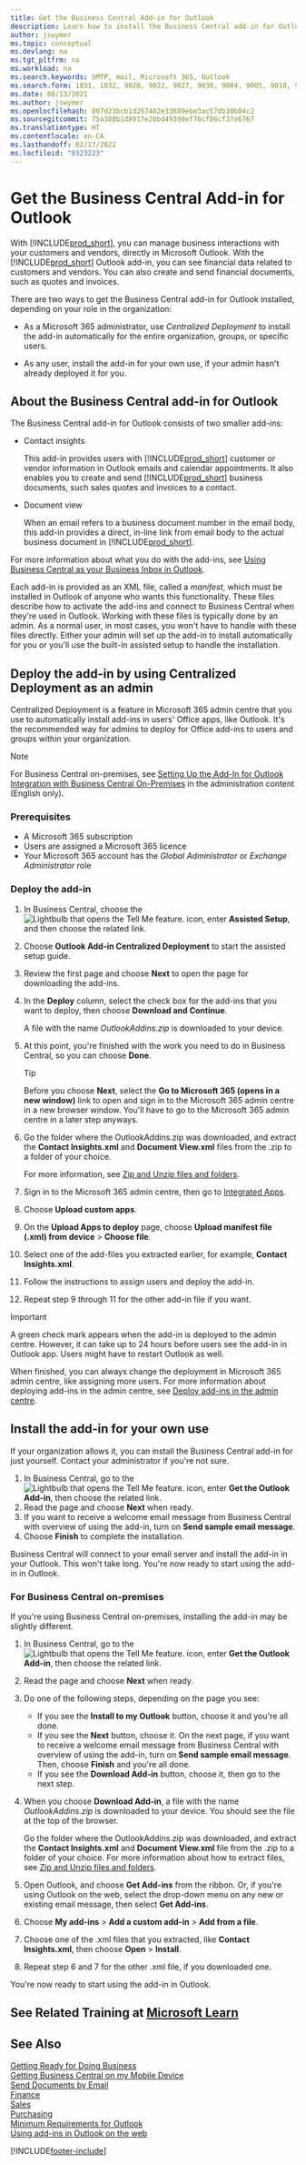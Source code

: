 ```yaml
---
title: Get the Business Central Add-in for Outlook
description: Learn how to install the Business Central add-in for Outlook for your organization or for your own use.
author: jswymer
ms.topic: conceptual
ms.devlang: na
ms.tgt_pltfrm: na
ms.workload: na
ms.search.keywords: SMTP, mail, Microsoft 365, Outlook
ms.search.form: 1831, 1832, 9020, 9022, 9027, 9030, 9004, 9005, 9018, 9006, 9007, 9010
ms.date: 08/13/2021
ms.author: jswymer
ms.openlocfilehash: 007d23bcb1d257402e33689ebe3ac57db10b84c2
ms.sourcegitcommit: 75a388b1d8917e2bbd49398ef76cf86cf37e6767
ms.translationtype: HT
ms.contentlocale: en-CA
ms.lasthandoff: 02/17/2022
ms.locfileid: "8323223"
---
```

# <a name="get-the-business-central-add-in-for-outlook"></a>Get the Business Central Add-in for Outlook

With [!INCLUDE[prod_short](includes/prod_short.md)], you can manage business interactions with your customers and vendors, directly in Microsoft Outlook. With the [!INCLUDE[prod_short](includes/prod_short.md)] Outlook add-in, you can see financial data related to customers and vendors. You can also create and send financial documents, such as quotes and invoices.  

There are two ways to get the Business Central add-in for Outlook installed, depending on your role in the organization:

- As a Microsoft 365 administrator, use *Centralized Deployment* to install the add-in automatically for the entire organization, groups, or specific users.

- As any user, install the add-in for your own use, if your admin hasn't already deployed it for you.

## <a name="about-the-business-central-add-in-for-outlook"></a>About the Business Central add-in for Outlook

The Business Central add-in for Outlook consists of two smaller add-ins:

- Contact insights

    This add-in provides users with [!INCLUDE[prod_short](includes/prod_short.md)] customer or vendor information in Outlook emails and calendar appointments. It also enables you to create and send [!INCLUDE[prod_short](includes/prod_short.md)] business documents, such sales quotes and invoices to a contact. <!--To support these task, the add-in adds actions to the Outlook ribbon, in the **Business Central** group. --> 

- Document view

    When an email refers to a business document number in the email body, this add-in provides a direct, in-line link from email body to the actual business document in [!INCLUDE[prod_short](includes/prod_short.md)].

For more information about what you do with the add-ins, see [Using Business Central as your Business Inbox in Outlook](work-outlook-addin.md).

Each add-in is provided as an XML file, called a *manifest*, which must be installed in Outlook of anyone who wants this functionality. These files describe how to activate the add-ins and connect to Business Central when they're used in Outlook. Working with these files is typically done by an admin. As a normal user, in most cases, you won't have to handle with these files directly. Either your admin will set up the add-in to install automatically for you or you'll use the built-in assisted setup to handle the installation.

## <a name="deploy-the-add-in-by-using-centralized-deployment-as-an-admin"></a>Deploy the add-in by using Centralized Deployment as an admin

Centralized Deployment is a feature in Microsoft 365 admin centre that you use to automatically install add-ins in users' Office apps, like Outlook. It's the recommended way for admins to deploy for Office add-ins to users and groups within your organization.

> [!NOTE]
> For Business Central on-premises, see [Setting Up the Add-In for Outlook Integration with Business Central On-Premises](/dynamics365/business-central/dev-itpro/administration/setting-up-office-add-ins-outlook-inbox) in the administration content (English only).

### <a name="prerequisites"></a>Prerequisites

- A Microsoft 365 subscription  
- Users are assigned a Microsoft 365 licence  
- Your Microsoft 365 account has the *Global Administrator* or *Exchange Administrator* role

### <a name="deploy-the-add-in"></a>Deploy the add-in

1. In Business Central, choose the ![Lightbulb that opens the Tell Me feature.](media/ui-search/search_small.png "Tell me what you want to do") icon, enter **Assisted Setup**, and then choose the related link.
2. Choose **Outlook Add-in Centralized Deployment** to start the assisted setup guide.
3. Review the first page and choose **Next** to open the page for downloading the add-ins.
4. In the **Deploy** column, select the check box for the add-ins that you want to deploy, then choose **Download and Continue**.

    A file with the name *OutlookAddins.zip* is downloaded to your device.

5. At this point, you're finished with the work you need to do in Business Central, so you can choose **Done**.

   >[!TIP]
   > Before you choose **Next**, select the **Go to Microsoft 365 (opens in a new window)** link to open and sign in to the Microsoft 365 admin centre in a new browser window. You'll have to go to the Microsoft 365 admin centre in a later step anyways.

6. Go the folder where the OutlookAddins.zip was downloaded, and extract the **Contact Insights.xml** and **Document View.xml** files from the .zip to a folder of your choice.

    For more information, see [Zip and Unzip files and folders](https://support.microsoft.com/en-us/windows/zip-and-unzip-files-8d28fa72-f2f9-712f-67df-f80cf89fd4e5).
7. Sign in to the Microsoft 365 admin centre, then go to [Integrated Apps](https://go.microsoft.com/fwlink/?linkid=2163967).

8. Choose **Upload custom apps**.
9. On the **Upload Apps to deploy** page, choose **Upload manifest file (.xml) from device** > **Choose file**.
10. Select one of the add-files you extracted earlier, for example, **Contact Insights.xml**.
11. Follow the instructions to assign users and deploy the add-in.
12. Repeat step 9 through 11 for the other add-in file if you want.

> [!IMPORTANT]
> A green check mark appears when the add-in is deployed to the admin centre. However, it can take up to 24 hours before users see the add-in in Outlook app. Users might have to restart Outlook as well.

When finished, you can always change the deployment in Microsoft 365 admin centre, like assigning more users. For more information about deploying add-ins in the admin centre, see [Deploy add-ins in the admin centre](/microsoft-365/admin/manage/manage-deployment-of-add-in).

## <a name="install-the-add-in-for-your-own-use"></a><a name="install"></a>Install the add-in for your own use

If your organization allows it, you can install the Business Central add-in for just yourself. Contact your administrator if you're not sure.

1. In Business Central, go to the ![Lightbulb that opens the Tell Me feature.](media/ui-search/search_small.png "Tell me what you want to do") icon, enter **Get the Outlook Add-in**, then choose the related link.
2. Read the page and choose **Next** when ready.
3. If you want to receive a welcome email message from Business Central with overview of using the add-in, turn on **Send sample email message**.
4. Choose **Finish** to complete the installation.

Business Central will connect to your email server and install the add-in in your Outlook. This won't take long. You're now ready to start using the add-in in Outlook.

### <a name="for-business-central-on-premises"></a><a name="onprem"></a>For Business Central on-premises

If you're using Business Central on-premises, installing the add-in may be slightly different.

1. In Business Central, go to the ![Lightbulb that opens the Tell Me feature.](media/ui-search/search_small.png "Tell me what you want to do") icon, enter **Get the Outlook Add-in**, then choose the related link.
2. Read the page and choose **Next** when ready.
3. Do one of the following steps, depending on the page you see:

    - If you see the **Install to my Outlook** button, choose it and you're all done.
    - If you see the **Next** button, choose it. On the next page, if you want to receive a welcome email message from Business Central with overview of using the add-in, turn on **Send sample email message**. Then, choose **Finish** and you're all done.
    - If you see the **Download Add-in** button, choose it, then go to the next step.
4. When you choose **Download Add-in**, a file with the name *OutlookAddins.zip* is downloaded to your device. You should see the file at the top of the browser.

   Go the folder where the OutlookAddins.zip was downloaded, and extract the **Contact Insights.xml** and **Document View.xml** file from the .zip to a folder of your choice. For more information about how to extract files, see [Zip and Unzip files and folders](https://support.microsoft.com/en-us/windows/zip-and-unzip-files-8d28fa72-f2f9-712f-67df-f80cf89fd4e5).

5. Open Outlook, and choose **Get Add-ins** from the ribbon. Or, if you're using Outlook on the web, select the drop-down menu on any new or existing email message, then select **Get Add-ins**.
6. Choose **My add-ins** > **Add a custom add-in** > **Add from a file**.
7. Choose one of the .xml files that you extracted, like **Contact Insights.xml**, then choose **Open** > **Install**.
8. Repeat step 6 and 7 for the other .xml file, if you downloaded one.

You're now ready to start using the add-in in Outlook.

## <a name="see-related-training-at-microsoft-learn"></a>See Related Training at [Microsoft Learn](/learn/modules/alternative-interfaces-dynamics-365-business-central/index)

## <a name="see-also"></a>See Also

[Getting Ready for Doing Business](ui-get-ready-business.md)  
[Getting Business Central on my Mobile Device](install-mobile-app.md)  
[Send Documents by Email](ui-how-send-documents-email.md)  
[Finance](finance.md)  
[Sales](sales-manage-sales.md)  
[Purchasing](purchasing-manage-purchasing.md)  
[Minimum Requirements for Outlook](product-requirements.md#outlook)  
[Using add-ins in Outlook on the web](https://support.office.com/article/Using-Add-ins-in-Outlook-on-the-web-8f2ce816-5df4-44a5-958c-f7f9d6dabdce?appver=OWB150)  


[!INCLUDE[footer-include](includes/footer-banner.md)]